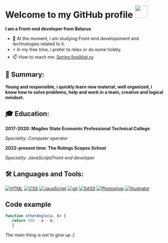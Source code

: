# Welcome to my GitHub profile <img src="https://media.giphy.com/media/hvRJCLFzcasrR4ia7z/giphy.gif" width="40">
**I am a Front-end developer from Belarus**
- 🌱 At the moment, i am studying Front-end developoment and technologies related to it.
- ⚡ In my free time, i prefer to relax or do some hobby.
- 📫 How to reach me: [Spring.fox@list.ru](mailto:spring.fox@list.ru)

## 🍃 Summary:
**Young and responsible, i quickly learn new material, well organized, i know how to solve problems, help and work in a team, creative and logical mindset.** 

## 🎓 Education:
**2017-2020: Mogilev State Economic Professional Technical College**

*Speciality: Computer operator*

**2022-present time: The Rolings Scopes School**

*Speciality: JavaScript/Front-end developer*

## 🛠️ Languages and Tools:
<a href="#"><img src="https://img.shields.io/badge/HTML-e54d26?style=flat&logo=html5&logoColor=ffffff" alt="HTML"/></a>
<a href="#"><img src="https://img.shields.io/badge/CSS-006eba?style=flat&logo=css3&logoColor=ffffff" alt="CSS"/></a>
<a href="#"><img src="https://img.shields.io/badge/JavaScript-ffde24?style=flat&logo=javascript&logoColor=000000" alt="JavaScript"/></a>
<a href="#"><img src="https://img.shields.io/badge/git-ffffff?style=flat&logo=git&logoColor=f05033" alt="git"/></a>
<a href="#"><img src="https://img.shields.io/badge/SASS-cd6799?style=flat&logo=SASS&logoColor=ffffff" alt="SASS"/></a>
<a href="#"><img src="https://img.shields.io/badge/Photoshop-31a8ff?style=flat&logo=adobephotoshop&logoColor=001e36" alt="Photoshop"/></a>
<a href="#"><img src="https://img.shields.io/badge/Illustartor-ff9b00?style=flat&logo=adobeillustrator&logoColor=300000" alt="Illustrator"/></a>

## Code example
```js
function otherAngle(a, b) {
   return 180 - a - b;
   }
```

*The main thing is not to give up :)*